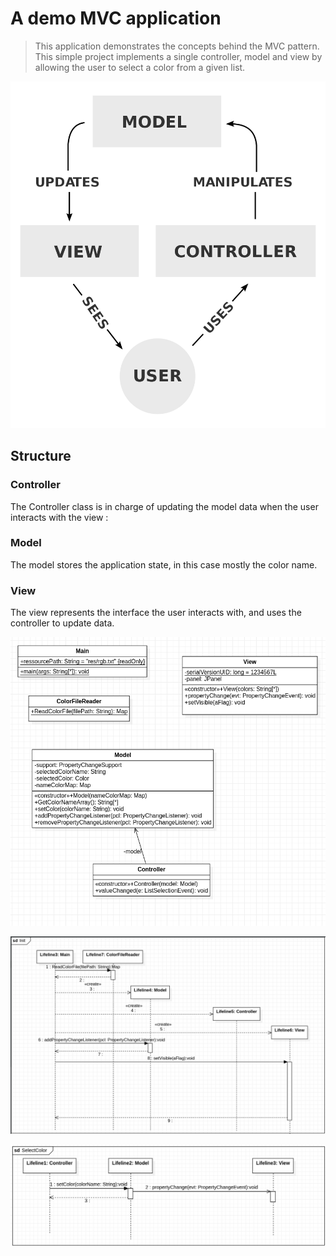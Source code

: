 # A demo MVC application

> This application demonstrates the concepts behind the MVC pattern. This simple project implements a single controller,
> model and view by allowing the user to select a color from a given list.

![The MVC pattern](docs/images/mvc.png)

## Structure

### Controller
The Controller class is in charge of updating the model data when the user interacts with the view :

### Model
The model stores the application state, in this case mostly the color name.

### View
The view represents the interface the user interacts with, and uses the controller to update data.



![class diagram](docs/images/classe.png)

![class diagram](docs/images/init.png)

![class diagram](docs/images/changeColor.png)

